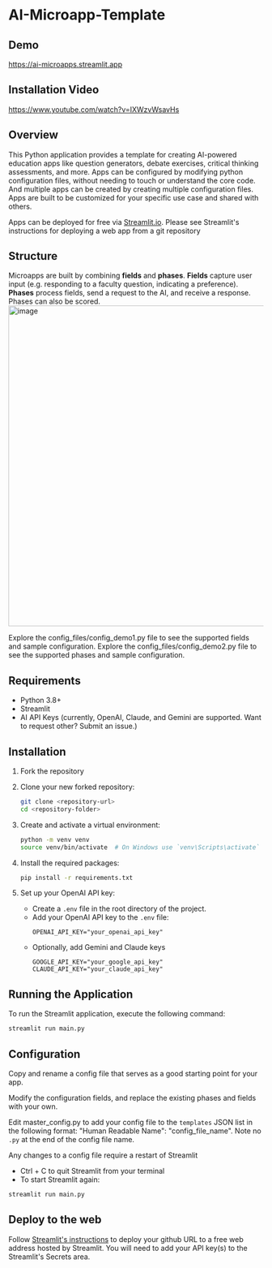 # AI-Microapp-Template

## Demo

https://ai-microapps.streamlit.app

## Installation Video

https://www.youtube.com/watch?v=IXWzvWsavHs

## Overview

This Python application provides a template for creating AI-powered education apps like question generators, debate exercises, critical thinking assessments, and more. Apps can be configured by modifying python configuration files, without needing to touch or understand the core code. And multiple apps can be created by creating multiple configuration files. Apps are built to be customized for your specific use case and shared with others. 

Apps can be deployed for free via [Streamlit.io](https://streamlit.io). Please see Streamlit's instructions for deploying a web app from a git repository

## Structure
Microapps are built by combining **fields** and **phases**. **Fields** capture user input (e.g. responding to a faculty question, indicating a preference). **Phases** process fields, send a request to the AI, and receive a response. Phases can also be scored. 
<img width="632" alt="image" src="https://github.com/user-attachments/assets/69ce2508-7e56-4618-868f-e6e67dd2e449">

Explore the config_files/config_demo1.py file to see the supported fields and sample configuration. 
Explore the config_files/config_demo2.py file to see the supported phases and sample configuration. 

## Requirements

- Python 3.8+
- Streamlit
- AI API Keys (currently, OpenAI, Claude, and Gemini are supported. Want to request other? Submit an issue.)

## Installation

1. Fork the repository
   
2. Clone your new forked repository:
   ```bash
   git clone <repository-url>
   cd <repository-folder>
   ```

3. Create and activate a virtual environment:
   ```bash
   python -m venv venv
   source venv/bin/activate  # On Windows use `venv\Scripts\activate`
   ```

4. Install the required packages:
   ```bash
   pip install -r requirements.txt
   ```

5. Set up your OpenAI API key:
   - Create a `.env` file in the root directory of the project.
   - Add your OpenAI API key to the `.env` file:
     ```env
     OPENAI_API_KEY="your_openai_api_key"
     ```
   - Optionally, add Gemini and Claude keys
     ```env
     GOOGLE_API_KEY="your_google_api_key"
     CLAUDE_API_KEY="your_claude_api_key"
     ```

## Running the Application

To run the Streamlit application, execute the following command:
```bash
streamlit run main.py
```

## Configuration

Copy and rename a config file that serves as a good starting point for your app. 

Modify the configuration fields, and replace the existing phases and fields with your own. 

Edit master_config.py to add your config file to the `templates` JSON list in the following format: "Human Readable Name": "config_file_name". Note no `.py` at the end of the config file name. 

Any changes to a config file require a restart of Streamlit
   - Ctrl + C to quit Streamlit from your terminal
   - To start Streamlit again:

```bash
streamlit run main.py
``` 


## Deploy to the web
Follow [Streamlit's instructions](https://docs.streamlit.io/deploy/streamlit-community-cloud/deploy-your-app) to deploy your github URL to a free web address hosted by Streamlit. You will need to add your API key(s) to the Streamlit's Secrets area. 
